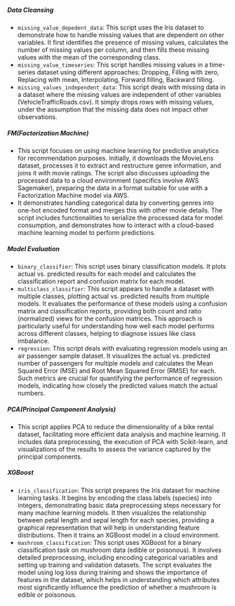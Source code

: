 ##### Data Cleansing
- `missing_value_depedent_data`: This script uses the Iris dataset to demonstrate how to handle missing values that are dependent on other variables. It first identifies the presence of missing values, calculates the number of missing values per column, and then fills these missing values with the mean of the corresponding class.
- `missing_value_timeseries`: This script handles missing values in a time-series dataset using different approaches: Dropping, Filling with zero, Replacing with mean, Interpolating, Forward filling, Backward filling.
- `missing_values_independent_data`: This script deals with missing data in a dataset where the missing values are independent of other variables (VehicleTrafficRoads.csv). It simply drops rows with missing values, under the assumption that the missing data does not impact other observations.
##### FM(Factorization Machine)
- This script focuses on using machine learning for predictive analytics for recommendation purposes. Initially, it downloads the MovieLens dataset, processes it to extract and restructure genre information, and joins it with movie ratings. The script also discusses uploading the processed data to a cloud environment (specifics involve AWS Sagemaker), preparing the data in a format suitable for use with a Factorization Machine model via AWS.
- It demonstrates handling categorical data by converting genres into one-hot encoded format and merges this with other movie details. The script includes functionalities to serialize the processed data for model consumption, and demonstrates how to interact with a cloud-based machine learning model to perform predictions.
##### Model Evaluation
- `binary_classifier`: This script uses binary classification models. It plots actual vs. predicted results for each model and calculates the classification report and confusion matrix for each model. 
- `multiclass_classifier`: This script appears to handle a dataset with multiple classes, plotting actual vs. predicted results from multiple models. It evaluates the performance of these models using a confusion matrix and classification reports, providing both count and ratio (normalized) views for the confusion matrices. This approach is particularly useful for understanding how well each model performs across different classes, helping to diagnose issues like class imbalance.
- `regression`: This script deals with evaluating regression models using an air passenger sample dataset. It visualizes the actual vs. predicted number of passengers for multiple models and calculates the Mean Squared Error (MSE) and Root Mean Squared Error (RMSE) for each. Such metrics are crucial for quantifying the performance of regression models, indicating how closely the predicted values match the actual numbers.
##### PCA(Principal Component Analysis)
- This script applies PCA to reduce the dimensionality of a bike rental dataset, facilitating more efficient data analysis and machine learning. It includes data preprocessing, the execution of PCA with Scikit-learn, and visualizations of the results to assess the variance captured by the principal components.
##### XGBoost
- `iris_classification`:  This script prepares the Iris dataset for machine learning tasks. It begins by encoding the class labels (species) into integers, demonstrating basic data preprocessing steps necessary for many machine learning models. It then visualizes the relationship between petal length and sepal length for each species, providing a graphical representation that will help in understanding feature distributions. Then it trains an XGBoost model in a cloud environment.
- `mashroom_classification`: This script uses XGBoost for a binary classification task on mushroom data (edible or poisonous). It involves detailed preprocessing, including encoding categorical variables and setting up training and validation datasets. The script evaluates the model using log loss during training and shows the importance of features in the dataset, which helps in understanding which attributes most significantly influence the prediction of whether a mushroom is edible or poisonous.